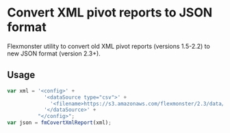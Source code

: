 # Convert XML pivot reports to JSON format

Flexmonster utility to convert old XML pivot reports (versions 1.5-2.2) to new JSON format (version 2.3+).

## Usage

```javascript
var xml = '<config>' +
            '<dataSource type="csv">' +
              '<filename>https://s3.amazonaws.com/flexmonster/2.3/data/data.csv</filename>' +
            '</dataSource>' +
          "</config>";
var json = fmCovertXmlReport(xml);
```
